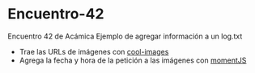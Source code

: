 # Encuentro-42
Encuentro 42 de Acámica
Ejemplo de agregar información a un log.txt
 - Trae las URLs de imágenes con [cool-images](https://www.npmjs.com/package/cool-images)
 - Agrega la fecha y hora de la petición a las imágenes con [momentJS](https://momentjs.com/)
